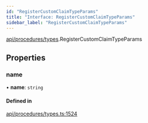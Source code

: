 ```yaml
---
id: "RegisterCustomClaimTypeParams"
title: "Interface: RegisterCustomClaimTypeParams"
sidebar_label: "RegisterCustomClaimTypeParams"
---
```


[api/procedures/types](../../../../../modules/API/Procedures/Types/Types.md).RegisterCustomClaimTypeParams

## Properties

### name

• **name**: `string`

#### Defined in

[api/procedures/types.ts:1524](https://github.com/PolymeshAssociation/polymesh-sdk/blob/fedc4714f/src/api/procedures/types.ts#L1524)
